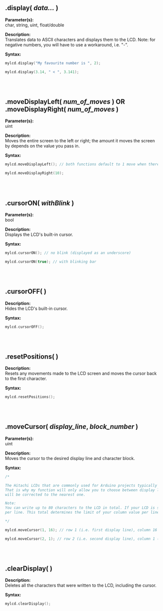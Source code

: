## .display( *data...* )
**Parameter(s):**\
char, string, uint, float/double

**Description:**\
Translates data to ASCII characters and displays them to the LCD. Note: for negative numbers, you will have to use a workaround, i.e. "-".

**Syntax:**
```cpp
mylcd.display("My favourite number is ", 2);

mylcd.display(3.14, " < ", 3.141);
```
<br></br>
## .moveDisplayLeft( *num_of_moves* ) OR .moveDisplayRight( *num_of_moves* )
**Parameter(s):**\
uint

**Description:**\
Moves the entire screen to the left or right; the amount it moves the screen by depends on the value you pass in. 

**Syntax:**
```cpp
mylcd.moveDisplayLeft(); // both functions default to 1 move when there's no argument passed to them

mylcd.moveDisplayRight(10);
```
<br></br>
## .cursorON( *withBlink* )
**Parameter(s):**\
bool

**Description:**\
Displays the LCD's built-in cursor. 

**Syntax:**
```cpp
mylcd.cursorON(); // no blink (displayed as an underscore)

mylcd.cursorON(true); // with blinking bar
```
<br></br>
## .cursorOFF( )
**Description:**\
Hides the LCD's built-in cursor. 

**Syntax:**
```cpp
mylcd.cursorOFF();
```
<br></br>
## .resetPositions( )
**Description:**\
Resets any movements made to the LCD screen and moves the cursor back to the first character. 

**Syntax:**
```cpp
mylcd.resetPositions();
```
<br></br>
## .moveCursor( *display_line*, *block_number* )
**Parameter(s):**\
uint

**Description:**\
Moves the cursor to the desired display line and character block. 

**Syntax:**
```cpp
/* 

The Hitachi LCDs that are commonly used for Arduino projects typically only use 2 display lines at a time - even the 20x4 models; 
That is why my function will only allow you to choose between display line 1 or 2. If you go over or under these numbers, it 
will be corrected to the nearest one.

Note:
You can write up to 80 characters to the LCD in total. If your LCD is set to two display lines, this total will be halved to 40
per line. This total determines the limit of your column value per line.

*/

mylcd.moveCursor(1, 16); // row 1 (i.e. first display line), column 16 (i.e. 16th character block) 

mylcd.moveCursor(2, 1); // row 2 (i.e. second display line), column 1 (i.e. 1st character block)
```
<br></br>
## .clearDisplay( )
**Description:**\
Deletes all the characters that were written to the LCD, including the cursor. 

**Syntax:**
```cpp
mylcd.clearDisplay();
```

